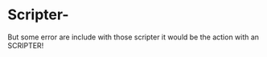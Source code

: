 # Scripter-
But some error are include with those scripter it would be the action with an SCRIPTER!
